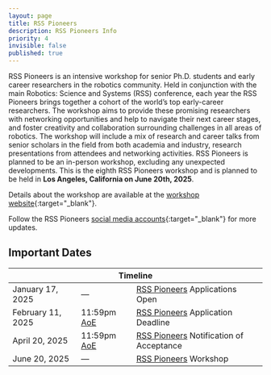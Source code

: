```yaml
---
layout: page
title: RSS Pioneers
description: RSS Pioneers Info
priority: 4
invisible: false
published: true
---
```


RSS Pioneers is an intensive workshop for senior Ph.D. students and early career researchers in the robotics community. Held in conjunction with the main Robotics: Science and Systems (RSS) conference, each year the RSS Pioneers brings together a cohort of the world’s top early-career researchers. The workshop aims to provide these promising researchers with networking opportunities and help to navigate their next career stages, and foster creativity and collaboration surrounding challenges in all areas of robotics. The workshop will include a mix of research and career talks from senior scholars in the field from both academia and industry, research presentations from attendees and networking activities. RSS Pioneers is planned to be an in-person workshop, excluding any unexpected developments. This is the eighth RSS Pioneers workshop and is planned to be held in **Los Angeles, California on June 20th, 2025**.

Details about the workshop are available at the [workshop website](https://sites.google.com/view/rsspioneers2025/){:target="_blank"}.


Follow the RSS Pioneers [social media accounts](https://twitter.com/RSSPioneers){:target="_blank"} for more updates.



## Important Dates
<table class="table">
    <thead>
      <tr>
        <th colspan="3">Timeline</th>
      </tr>
    </thead>
    <tbody>
      <tr>
        <td>January 17, 2025</td>
        <!-- <td>11:59pm <a href="https://time.is/Anywhere_on_Earth">AoE</a></td> -->
        <td>—</td>
        <!-- <td>RSS Pioneers Applications Open</td> -->
        <td><a href="https://sites.google.com/view/rsspioneers2025/" target="_blank">RSS Pioneers</a> Applications Open</td>
      </tr>
      <tr>
        <td>February 11, 2025</td>
        <td>11:59pm <a href="https://time.is/Anywhere_on_Earth">AoE</a></td>
        <!-- <td>RSS Pioneers Applications Deadline</td> -->
        <td><a href="https://sites.google.com/view/rsspioneers2025/" target="_blank">RSS Pioneers</a> Application Deadline</td>
      </tr>
      <tr>
        <td>April 20, 2025</td>
        <td>11:59pm <a href="https://time.is/Anywhere_on_Earth">AoE</a></td>
        <!-- <td>Notification of Acceptance</td> -->
        <td><a href="https://sites.google.com/view/rsspioneers2025/" target="_blank">RSS Pioneers</a> Notification of Acceptance</td>
      </tr>
      <tr>
        <td>June 20, 2025</td>
        <td>—</td>
        <td><a href="https://sites.google.com/view/rsspioneers2025/" target="_blank">RSS Pioneers</a> Workshop</td>
      </tr>
    </tbody>
</table>



